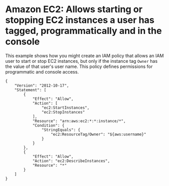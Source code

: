 # Amazon EC2: Allows starting or stopping EC2 instances a user has tagged, programmatically and in the console<a name="reference_policies_examples_ec2_tag-owner"></a>

This example shows how you might create an IAM policy that allows an IAM user to start or stop EC2 instances, but only if the instance tag `Owner` has the value of that user's user name\. This policy defines permissions for programmatic and console access\.

```
{
    "Version": "2012-10-17",
    "Statement": [
        {
            "Effect": "Allow",
            "Action": [
                "ec2:StartInstances",
                "ec2:StopInstances"
            ],
            "Resource": "arn:aws:ec2:*:*:instance/*",
            "Condition": {
                "StringEquals": {
                    "ec2:ResourceTag/Owner": "${aws:username}"
                }
            }
        },
        {
            "Effect": "Allow",
            "Action": "ec2:DescribeInstances",
            "Resource": "*"
        }
    ]
}
```
